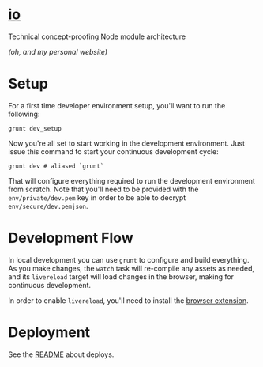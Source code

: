 # [**io**](https://bevacqua.io)

Technical concept-proofing Node module architecture

_(oh, and my personal website)_

# Setup

For a first time developer environment setup, you'll want to run the following:

```shell
grunt dev_setup
```

Now you're all set to start working in the development environment. Just issue this command to start your continuous development cycle:

```shell
grunt dev # aliased `grunt`
```

That will configure everything required to run the development environment from scratch. Note that you'll need to be provided with the `env/private/dev.pem` key in order to be able to decrypt `env/secure/dev.pemjson`.

# Development Flow

In local development you can use `grunt` to configure and build everything. As you make changes, the `watch` task will re-compile any assets as needed, and its `livereload` target will load changes in the browser, making for continuous development.

In order to enable `livereload`, you'll need to install the [browser extension](http://feedback.livereload.com/knowledgebase/articles/86242).

# Deployment

See the [README](https://github.com/bevacqua/io/tree/master/deploy/README.markdown) about deploys.
